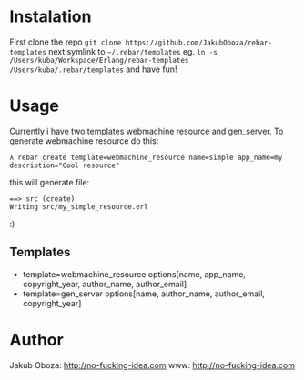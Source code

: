 # Instalation

First clone the repo `git clone https://github.com/JakubOboza/rebar-templates` next symlink to `~/.rebar/templates` eg.
`ln -s /Users/kuba/Workspace/Erlang/rebar-templates /Users/kuba/.rebar/templates` and have fun!

# Usage

Currently i have two templates webmachine resource and gen_server. To generate webmachine resource do this:

    λ rebar create template=webmachine_resource name=simple app_name=my description="Cool resource"

this will generate file:

    ==> src (create)
    Writing src/my_simple_resource.erl

:)

## Templates

* template=webmachine_resource options[name, app_name, copyright_year, author_name, author_email] 
* template=gen_server  options[name, author_name, author_email, copyright_year]

# Author
Jakub Oboza: <http://no-fucking-idea.com>
www: <http://no-fucking-idea.com>